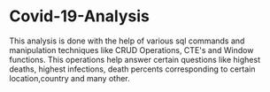 # Covid-19-Analysis

This analysis is done with the help of various sql commands and manipulation techniques like CRUD Operations, CTE's and Window functions. This operations help answer certain questions like highest deaths, highest infections, death percents corresponding to certain location,country and many other.
